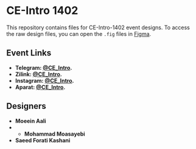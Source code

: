 # CE-Intro 1402
This repository contains files for CE-Intro-1402 event designs. To access the raw design files, you can open the `.fig` files in [Figma](https://www.figma.com/).
## Event Links
* __Telegram: [@CE_Intro](https://t.me/ce_intro).__
*  __Zilink: [@CE_Intro](https://zil.ink/ce_intro).__
* __Instagram: [@CE_Intro](https://instagram.com/ce_intro).__
* __Aparat: [@CE_Intro](https://www.aparat.com/CE_intro).__
## Designers
* __Moeein Aali__
* * __Mohammad Moasayebi__
* __Saeed Forati Kashani__
